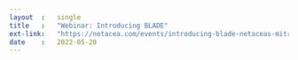 ```yaml
---
layout  :   single
title   :   "Webinar: Introducing BLADE"
ext-link:   "https://netacea.com/events/introducing-blade-netaceas-mitre-attck-style-framework-for-bots/"
date    :   2022-05-20
---
```


